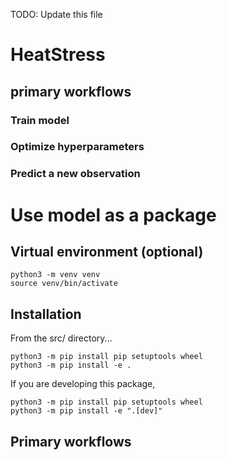 TODO: Update this file
# HeatStress

## primary workflows

### Train model


### Optimize hyperparameters


### Predict a new observation


# Use model as a package

## Virtual environment (optional)
```
python3 -m venv venv
source venv/bin/activate
```

## Installation
From the src/ directory...

```
python3 -m pip install pip setuptools wheel
python3 -m pip install -e .
```

If you are developing this package, 
```
python3 -m pip install pip setuptools wheel
python3 -m pip install -e ".[dev]"
```

## Primary workflows
